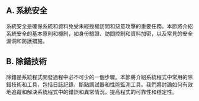 ## A. 系統安全
系統安全是確保系統和資料免受未經授權訪問和惡意攻擊的重要任務。本節將介紹系統安全的基本原則和機制，如身份驗證、訪問控制和資料加密，以及常見的安全漏洞和防護措施。

## B. 除錯技術
除錯是系統程式開發過程中必不可少的一個步驟。本節將介紹系統程式中常用的除錯技術和工具，包括日誌記錄、斷點調試器和性能監測工具。我們將討論如何有效地追蹤和解決系統程式中的錯誤和異常情況，提高程式的可靠性和穩定性。